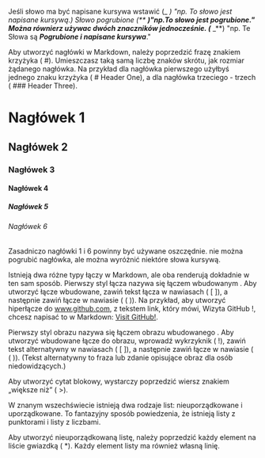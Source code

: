 Jeśli słowo ma być napisane kursywa  wstawić (_ _) "np. To słowo jest napisane _kursywą_.)
Słowo pogrubione (** **)"np.To słowo jest **pogrubione**."
Można równierz używac dwóch znaczników jednocześnie. (**_ _**) "np. Te Słowa są **_Pogrubione i napisane kursywa_**."

Aby utworzyć nagłówki w Markdown, należy poprzedzić frazę znakiem krzyżyka ( #). 
Umieszczasz taką samą liczbę znaków skrótu, jak rozmiar żądanego nagłówka.
 Na przykład dla nagłówka pierwszego użyłbyś jednego znaku krzyżyka 
( # Header One), a dla nagłówka trzeciego - trzech ( ### Header Three).
# Nagłówek 1 #
## Nagłówek 2 ##
### Nagłówek 3 ###
#### Nagłówek 4 ####
##### Nagłówek 5 #####
###### Nagłówek 6 ######

Zasadniczo nagłówki 1 i 6 powinny być używane oszczędnie.
nie można pogrubić nagłówka, ale można wyróżnić niektóre słowa kursywą.

Istnieją dwa różne typy łączy w Markdown, ale oba renderują dokładnie w ten sam sposób.
 Pierwszy styl łącza nazywa się łączem wbudowanym . Aby utworzyć łącze wbudowane,
 zawiń tekst łącza w nawiasach ( [ ]), a następnie zawiń łącze w nawiasie ( ( )).
 Na przykład, aby utworzyć hiperłącze do www.github.com, z tekstem link, który mówi, Wizyta GitHub !,
 chcesz napisać to w Markdown: [Visit GitHub!](www.github.com).

Pierwszy styl obrazu nazywa się łączem obrazu wbudowanego .
 Aby utworzyć wbudowane łącze do obrazu, wprowadź wykrzyknik ( !), zawiń tekst alternatywny w nawiasach ( [ ]),
 a następnie zawiń łącze w nawiasie ( ( )).
 (Tekst alternatywny to fraza lub zdanie opisujące obraz dla osób niedowidzących.)

Aby utworzyć cytat blokowy, wystarczy poprzedzić wiersz znakiem „większe niż” ( >).

W znanym wszechświecie istnieją dwa rodzaje list: nieuporządkowane i uporządkowane.
 To fantazyjny sposób powiedzenia, że ​​istnieją listy z punktorami i listy z liczbami.

Aby utworzyć nieuporządkowaną listę, należy poprzedzić każdy element na liście gwiazdką ( *).
 Każdy element listy ma również własną linię.
